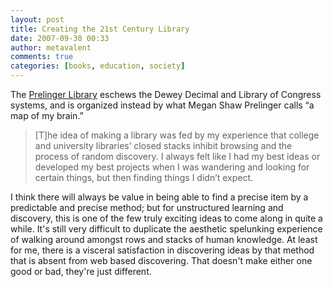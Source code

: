 ```yaml
---
layout: post
title: Creating the 21st Century Library
date: 2007-09-30 00:33
author: metavalent
comments: true
categories: [books, education, society]
---
```

The <a href="https://www.inthesetimes.com/article/3298/creating_the_21st_century_library/">Prelinger Library</a> eschews the Dewey Decimal and Library of Congress systems, and is organized instead by what Megan Shaw Prelinger calls “a map of my brain.”<blockquote>[T]he idea of making a library was fed by my experience that college and university libraries’ closed stacks inhibit browsing and the process of random discovery. I always felt like I had my best ideas or developed my best projects when I was wandering and looking for certain things, but then finding things I didn’t expect.</blockquote>I think there will always be value in being able to find a precise item by a predictable and precise method; but for unstructured learning and discovery, this is one of the few truly exciting ideas to come along in quite a while. It's still very difficult to duplicate the aesthetic spelunking experience of walking around amongst rows and stacks of human knowledge. At least for me, there is a visceral satisfaction in discovering ideas by that method that is absent from web based discovering. That doesn't make either one good or bad, they're just different.
